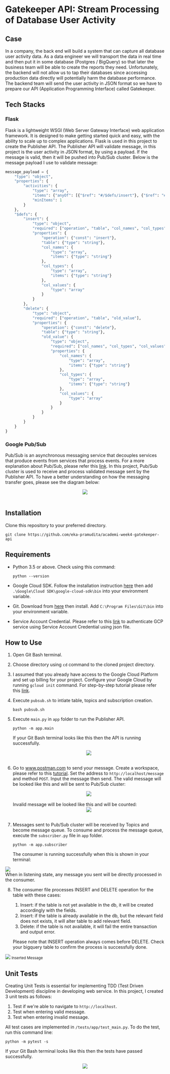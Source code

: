 # Gatekeeper API: Stream Processing of Database User Activity

## Case
In a company, the back end will build a system that can capture all database user activity data. 
As a data engineer we will transport the data in real time and then put it in some 
database (Postgres / BigQuery) so that later the business team will be able to create the 
reports they need. Unfortunately, the backend will not allow us to tap their databases 
since accessing production data directly will potentially harm the database performance. 
The backend team will send the user activity in JSON format so we have to prepare our API (Application Programming Interface) 
called Gatekeeper.

## Tech Stacks

### Flask
Flask is a lightweight WSGI (Web Server Gateway Interface) web application framework. It is designed to make getting 
started quick and easy, with the ability to scale up to complex applications. Flask is used in
this project to create the Publisher API. The Publisher API will validate message, in this project
is the user activity in JSON format, by using a payload. If the message is valid, then it will be
pushed into Pub/Sub cluster. Below is the message payload I use to validate message:
```python
message_payload = {
    "type": "object",
    "properties": {
        "activities": {
            "type": "array",
            "items": {"anyOf": [{"$ref": "#/$defs/insert"}, {"$ref": "#/$defs/delete"}]},
            "minItems": 1
        }
    },
    "$defs": {
        "insert": {
            "type": "object",
            "required": ["operation", "table", "col_names", "col_types", "col_values"],
            "properties": {
                "operation": {"const": "insert"},
                "table": {"type": "string"},
                "col_names": {
                    "type": "array",
                    "items": {"type": "string"}
                },
                "col_types": {
                    "type": "array",
                    "items": {"type": "string"}
                },
                "col_values": {
                    "type": "array"
                }
            }
        },
        "delete": {
            "type": "object",
            "required": ["operation", "table", "old_value"],
            "properties": {
                "operation": {"const": "delete"},
                "table": {"type": "string"},
                "old_value": {
                    "type": "object",
                    "required": ["col_names", "col_types", "col_values"],
                    "properties": {
                        "col_names": {
                            "type": "array",
                            "items": {"type": "string"}
                        },
                        "col_types": {
                            "type": "array",
                            "items": {"type": "string"}
                        },
                        "col_values": {
                            "type": "array"
                        }
                    }
                }
            }
        }
    }
}
```
### Google Pub/Sub
Pub/Sub is an asynchronous messaging service that decouples services that produce events 
from services that process events. For a more explanation about Pub/Sub, please refer this
[link](https://cloud.google.com/pubsub/docs/overview). 
In this project, Pub/Sub cluster is used to receive and process validated message sent 
by the Publisher API. To have a better understanding on how the messaging transfer goes,
please see the diagram below:
<div align="center">
<img src="https://drive.google.com/uc?export=view&id=1dSwUtLZmzWc4FjJIPlqsa0dDpkA_J-yG">
</div><br />

## Installation
Clone this repository to your preferred directory.
```commandline
git clone https://github.com/eka-pramudita/academi-week4-gatekeeper-api
```

## Requirements
* Python 3.5 or above. Check using this command:
    ```commandline
    python --version
    ```
* Google Cloud SDK. Follow the installation instruction 
  [here](https://cloud.google.com/sdk/docs/install) 
  then add `.\Google\Cloud SDK\google-cloud-sdk\bin` into your environment variable.
  
* Git. Download from [here](https://git-scm.com/downloads) then install. 
  Add `C:\Program Files\Git\bin` into your environment variable.
  
* Service Account Credential. Please refer to this [link](https://cloud.google.com/docs/authentication/getting-started)
to authenticate GCP service using Service Account Credential using json file.
  
## How to Use
1. Open Git Bash terminal.
2. Choose directory using `cd` command to the cloned project directory.
3. I assumed that you already have access to the Google Cloud Platform and set up 
   billing for your project. Configure your Google Cloud by running `gcloud init` command. 
   For step-by-step tutorial please refer this [link](https://www.jhanley.com/google-cloud-understanding-gcloud-configurations/#:~:text=A%20gcloud%20configuration%20is%20a,configuration%20named%20default%20is%20created.&text=The%20creation%20of%20a%20configuration%20can%20be%20accomplished%20with%20gcloud%20or%20manually.).
   
4. Execute `pubsub.sh` to intiate table, topics and subscription creation.
    ```commandline
    bash pubsub.sh
    ```
   
5. Execute `main.py` in `app` folder to run the Publisher API.
    ```commandline
    python -m app.main
    ```
   If your Git Bash terminal looks like this then the API is running successfully.
    <div align="center">
    <img src="https://drive.google.com/uc?export=view&id=1nSepEbZY62-uSQDvtCFhKHIlpVxzmrng">
    </div><br />
   
6. Go to www.postman.com to send your message. Create a workspace, please refer to this 
   [tutorial](https://www.guru99.com/postman-tutorial.html).
   Set the address to `http://localhost/message` and method `POST`. Input the message then send.
   The valid message will be looked like this and will be sent to Pub/Sub cluster:
   <div align="center">
   <img src="https://drive.google.com/uc?export=view&id=15QuasT2W1KACLLxA5oVowSzZ1Hocg_r9">
   </div><br />
   Invalid message will be looked like this and will be counted:
   <div align="center">
   <img src="https://drive.google.com/uc?export=view&id=19oYaoGKut_rImAYv6PnZQ98N9dHFyONR">
   </div><br />
7.  Messages sent to Pub/Sub cluster will be received by Topics and become message queue.
    To consume and process the message queue, execute the `subscriber.py` file in `app` folder.
    ```commandline
    python -m app.subscriber
    ```
    The consumer is running successfully when this is shown in your terminal:
    <div align="center">
   <img src="https://drive.google.com/uc?export=view&id=1yJuEARMsVTArkPOgaVtdrR2vmWMK3T7j">
   </div><br />
    When in listening state, any message you sent will be directly processed in the consumer.

8.  The consumer file processes INSERT and DELETE operation for the table with these cases:
    1. Insert: if the table is not yet available in the db, it will be created accordingly with the fields.
    2. Insert: if the table is already available in the db, but the relevant field does not exists, it will alter table to add relevant field.
    3. Delete: if the table is not available, it will fail the entire transaction and output error.
    
    Please note that INSERT operation always comes before DELETE. 
    Check your bigquery table to confirm the process is successfully done.
    <div align="center">
   <img src="https://drive.google.com/uc?export=view&id=1hhboE9CB93j6uMEWH-TCLGr-Nv5C2dPm">
    <small align="center">Inserted Message</small>
   </div><br />

## Unit Tests
Creating Unit Tests is essential for implementing TDD (Test Driven Development) discipline
in developing web service. In this project, I created 3 unit tests as follows:
1. Test if we're able to navigate to `http://localhost`.
2. Test when entering valid message.
3. Test when entering invalid message.

All test cases are implemented in `/tests/app/test_main.py`. To do the test, run this command line:
```commandline
python -m pytest -s
```
If your Git Bash terminal looks like this then the tests have passed successfully.
<div align="center">
<img src="https://drive.google.com/uc?export=view&id=18dc0xeahmBn5zZyY5r6iEDaPj2ARKeZn">
</div><br />
